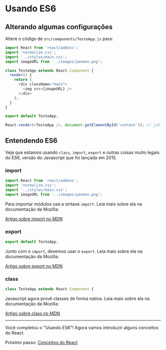 # Usando ES6

## Alterando algumas configurações

Altere o código de `src/components/TesteApp.js` para:

```js
import React from 'react/addons';
import 'normalize.css';
import '../styles/main.css';
import imageURL from '../images/yeoman.png';

class TesteApp extends React.Component {
  render() {
    return (
      <div className="main">
        <img src={imageURL} />
      </div>
    );
  }
}

export default TesteApp;

React.render(<TesteApp />, document.getElementById('content')); // jshint ignore:line
```

## Entendendo ES6

Veja que estamos usando `class`, `import`, `export` e outras coisas muito legais do ES6, versão do Javascript que foi lançada em 2015.

### import

```js
import React from 'react/addons';
import 'normalize.css';
import '../styles/main.css';
import imageURL from '../images/yeoman.png';
```

Para importar módulos use a sintaxe `import`. Leia mais sobre ela na documentação da Mozilla:

[Artigo sobre import no MDN](https://developer.mozilla.org/pt-BR/docs/Web/JavaScript/Reference/Statements/import)

### export

```js
export default TesteApp;
```

Junto com o `import`, devemos usar o `export`. Leia mais sobre ela na documentação da Mozilla:

[Artigo sobre export no MDN](https://developer.mozilla.org/pt-BR/docs/Web/JavaScript/Reference/Statements/export)


### class

```js
class TesteApp extends React.Component {
```

Javascript agora provê classes de forma nativa. Leia mais sobre ela na documentação da Mozilla:

[Artigo sobre class no MDN](https://developer.mozilla.org/pt-BR/docs/Web/JavaScript/Reference/Statements/class)

---

Você completou o "Usando ES6"! Agora vamos introduzir alguns conceitos do React.

Próximo passo: [Conceitos do React](3-conceitos-do-react.md)
